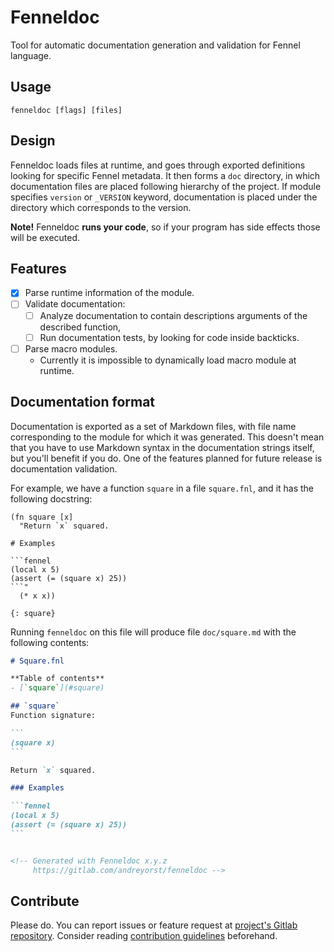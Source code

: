 # Fenneldoc
Tool for automatic documentation generation and validation for Fennel language.

## Usage

    fenneldoc [flags] [files]

## Design
Fenneldoc loads files at runtime, and goes through exported definitions looking for specific Fennel metadata.
It then forms a `doc` directory, in which documentation files are placed following hierarchy of the project.
If module specifies `version` or `_VERSION` keyword, documentation is placed under the directory which corresponds to the version.

**Note!**
Fenneldoc **runs your code**, so if your program has side effects those will be executed.

## Features
- [x] Parse runtime information of the module.
- [ ] Validate documentation:
  - [ ] Analyze documentation to contain descriptions arguments of the described function,
  - [ ] Run documentation tests, by looking for code inside backticks.
- [ ] Parse macro modules.
  - Currently it is impossible to dynamically load macro module at runtime.

## Documentation format
Documentation is exported as a set of Markdown files, with file name corresponding to the module for which it was generated.
This doesn't mean that you have to use Markdown syntax in the documentation strings itself, but you'll benefit if you do.
One of the features planned for future release is documentation validation.

For example, we have a function `square` in a file `square.fnl`, and it has the following docstring:

```fennel
(fn square [x]
  "Return `x` squared.

# Examples

```fennel
(local x 5)
(assert (= (square x) 25))
```"
  (* x x))

{: square}
```

Running `fenneldoc` on this file will produce file `doc/square.md` with the following contents:

`````` markdown
# Square.fnl

**Table of contents**
- [`square`](#square)

## `square`
Function signature:

```
(square x)
```

Return `x` squared.

### Examples

```fennel
(local x 5)
(assert (= (square x) 25))
```


<!-- Generated with Fenneldoc x.y.z
     https://gitlab.com/andreyorst/fenneldoc -->
``````

## Contribute
Please do.
You can report issues or feature request at [project's Gitlab repository](https://gitlab.com/andreyorst/fenneldoc).
Consider reading [contribution guidelines](https://gitlab.com/andreyorst/fenneldoc/-/blob/master/CONTRIBUTING.md) beforehand.

<!--  LocalWords:  backticks docstring Fenneldoc TODO DDD
 -->
